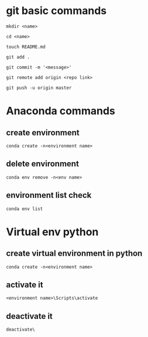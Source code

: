 # git basic commands
```
mkdir <name>
```
```
cd <name>
```
```
touch README.md
```
```
git add .
```
```
git commit -m '<message>'
```
```
git remote add origin <repo link>
```
```
git push -u origin master
```

# Anaconda commands

## create environment
```
conda create -n<environment name>
```

## delete environment
```
conda env remove -n<env name>
```

## environment list check
```
conda env list
```

# Virtual env python

## create virtual environment in python
```
conda create -n<environment name>
```

## activate it
```
<environment name>\Scripts\activate
```

## deactivate it
```
deactivate\
```